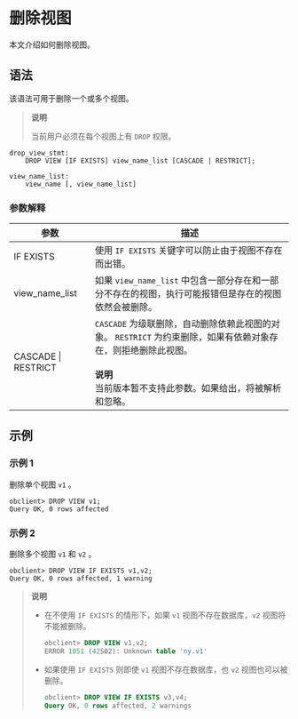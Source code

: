 # 删除视图

本文介绍如何删除视图。

## 语法

该语法可用于删除一个或多个视图。

> **说明**
>
> 当前用户必须在每个视图上有 `DROP` 权限。

```unknow
drop_view_stmt:
    DROP VIEW [IF EXISTS] view_name_list [CASCADE | RESTRICT];

view_name_list:
    view_name [, view_name_list]
```

### 参数解释

|       **参数**        |                                                               **描述**                                                                |
|---------------------|-------------------------------------------------------------------------------------------------------------------------------------|
| IF EXISTS           | 使用 `IF EXISTS` 关键字可以防止由于视图不存在而出错。                                                                                                   |
| view_name_list      | 如果 `view_name_list` 中包含一部分存在和一部分不存在的视图，执行可能报错但是存在的视图依然会被删除。                                                                         |
| CASCADE \| RESTRICT | `CASCADE` 为级联删除，自动删除依赖此视图的对象。 `RESTRICT` 为约束删除，如果有依赖对象存在，则拒绝删除此视图。 <br></br>**说明** </br>当前版本暂不支持此参数。如果给出，将被解析和忽略。 |

## 示例

### 示例 1

删除单个视图 `v1` 。

```unknow
obclient> DROP VIEW v1;
Query OK, 0 rows affected
```

### 示例 2

删除多个视图 `v1` 和 `v2` 。

```unknow
obclient> DROP VIEW IF EXISTS v1,v2;
Query OK, 0 rows affected, 1 warning
```

> **说明**
>
> * 在不使用 `IF EXISTS` 的情形下，如果 `v1` 视图不存在数据库，`v2` 视图将不能被删除。
>
>   ```sql
>   obclient> DROP VIEW v1,v2;
>   ERROR 1051 (42S02): Unknown table 'ny.v1'
>   ```
>
> * 如果使用 `IF EXISTS` 则即使 `v1` 视图不存在数据库，也 `v2` 视图也可以被删除。
>
>   ```sql
>   obclient> DROP VIEW IF EXISTS v3,v4;
>   Query OK, 0 rows affected, 2 warnings
>   ```
